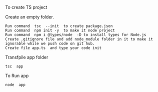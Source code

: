 To create TS project


Create an empty folder.

    Run command  tsc  --init  to create package.json
    Run command  npm init -y  to make it node project
    Run command  npm i @types/node  -D to install types for Node.js
    Create .gitignore file and add node_module folder in it to make it ignorable while we push code on git hub. 
    Create file app.ts  and type your code init

Transfpile app folder

    tsc  app

To  Run app

    node  app
